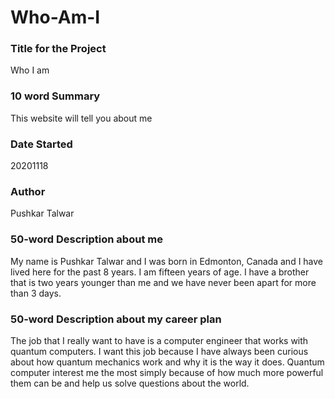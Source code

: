 # Who-Am-I
### Title for the Project
Who I am

### 10 word Summary
This website will tell you about me

### Date Started
20201118

### Author
Pushkar Talwar

### 50-word Description about me
My name is Pushkar Talwar and I was born in Edmonton, Canada and I have lived here for the past 8 years. I am fifteen years of age. I have a brother that is two years younger than me and we have never been apart for more than 3 days.

### 50-word Description about my career plan
The job that I really want to have is a computer engineer that works with quantum computers. I want this job because I have always been curious about how quantum mechanics work and why it is the way it does. Quantum computer interest me the most simply because of how much more powerful them can be and help us solve questions about the world.
